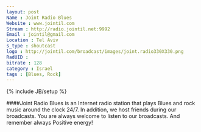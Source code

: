 ```yaml
---
layout: post
Name : Joint Radio Blues
Website : www.jointil.com
Stream : http://radio.jointil.net:9992
Email :	jointil@gmail.com
Location : Tel Aviv 
s_type : shoutcast
logo : http://jointil.com/broadcast/images/joint.radio330X330.png
RadUID : 
bitrate : 128
category : Israel
tags : [Blues, Rock]
---
```

{% include JB/setup %}

####Joint Radio Blues is an Internet radio station that plays Blues and rock music around the clock 24/7. In addition, we host friends during our broadcasts. You are always welcome to listen to our broadcasts. And remember always Positive energy!